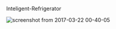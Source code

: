 Inteligent-Refrigerator

![screenshot from 2017-03-22 00-40-05](https://cloud.githubusercontent.com/assets/22715863/24174242/5062aaf4-0e98-11e7-9fb6-3f3f95f91613.png)
